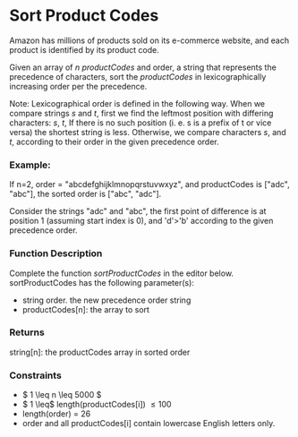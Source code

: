 # Sort Product Codes


Amazon has millions of products sold on its e-commerce website, and each product is identified by its product code.

Given an array of $n$ *productCodes* and order, a string that represents the precedence of characters, sort the *productCodes* in lexicographically increasing order per the precedence.

Note: Lexicographical order is defined in the following way. When we compare strings *s* and *t*, first we find the leftmost position with differing characters: *s*, *t*, If there is no such position (i. e. s is a prefix of t or vice versa) the shortest string is less. Otherwise, we compare characters *s*, and *t*, according to their order in the given precedence order.


### Example:

If n=2, order = "abcdefghijklmnopqrstuvwxyz", and productCodes is ["adc", "abc"], the sorted order is ["abc", "adc"]. 

Consider the strings "adc" and "abc", the first point of difference is at position 1 (assuming start index is 0), and 'd'>'b' according to the given precedence order.
### Function Description
Complete the function *sortProductCodes* in the editor below.
sortProductCodes has the following parameter(s): 
- string order. the new precedence order string 
- productCodes[n]: the array to sort 
### Returns
string[n]: the productCodes array in sorted order

### Constraints
- $ 1 \leq n \leq 5000 $
- $ 1 \leq$ length(productCodes[i]) $\leq 100$
- length(order) = 26
- order and all productCodes[i] contain lowercase English letters only.